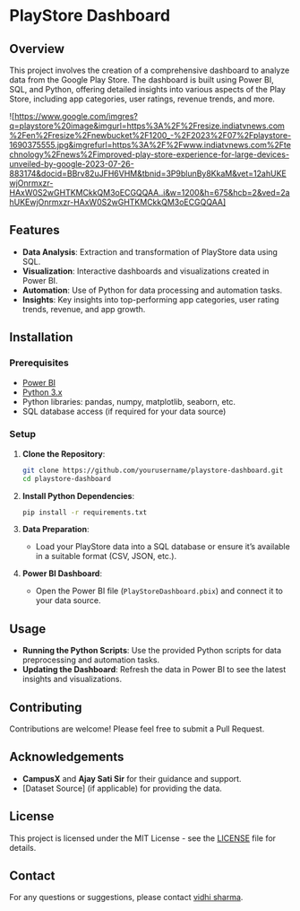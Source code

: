 # PlayStore Dashboard

## Overview
This project involves the creation of a comprehensive dashboard to analyze data from the Google Play Store. The dashboard is built using Power BI, SQL, and Python, offering detailed insights into various aspects of the Play Store, including app categories, user ratings, revenue trends, and more.

![https://www.google.com/imgres?q=playstore%20image&imgurl=https%3A%2F%2Fresize.indiatvnews.com%2Fen%2Fresize%2Fnewbucket%2F1200_-%2F2023%2F07%2Fplaystore-1690375555.jpg&imgrefurl=https%3A%2F%2Fwww.indiatvnews.com%2Ftechnology%2Fnews%2Fimproved-play-store-experience-for-large-devices-unveiled-by-google-2023-07-26-883174&docid=BBrv82uJFH6VHM&tbnid=3P9blunBy8KkaM&vet=12ahUKEwjOnrmxzr-HAxW0S2wGHTKMCkkQM3oECGQQAA..i&w=1200&h=675&hcb=2&ved=2ahUKEwjOnrmxzr-HAxW0S2wGHTKMCkkQM3oECGQQAA]
## Features
- **Data Analysis**: Extraction and transformation of PlayStore data using SQL.
- **Visualization**: Interactive dashboards and visualizations created in Power BI.
- **Automation**: Use of Python for data processing and automation tasks.
- **Insights**: Key insights into top-performing app categories, user rating trends, revenue, and app growth.

## Installation

### Prerequisites
- [Power BI](https://powerbi.microsoft.com/)
- [Python 3.x](https://www.python.org/downloads/)
- Python libraries: pandas, numpy, matplotlib, seaborn, etc.
- SQL database access (if required for your data source)

### Setup
1. **Clone the Repository**:
   ```bash
   git clone https://github.com/yourusername/playstore-dashboard.git
   cd playstore-dashboard
   ```

2. **Install Python Dependencies**:
   ```bash
   pip install -r requirements.txt
   ```

3. **Data Preparation**:
   - Load your PlayStore data into a SQL database or ensure it’s available in a suitable format (CSV, JSON, etc.).

4. **Power BI Dashboard**:
   - Open the Power BI file (`PlayStoreDashboard.pbix`) and connect it to your data source.

## Usage
- **Running the Python Scripts**: Use the provided Python scripts for data preprocessing and automation tasks.
- **Updating the Dashboard**: Refresh the data in Power BI to see the latest insights and visualizations.

## Contributing
Contributions are welcome! Please feel free to submit a Pull Request.

## Acknowledgements
- **CampusX** and **Ajay Sati Sir** for their guidance and support.
- [Dataset Source] (if applicable) for providing the data.

## License
This project is licensed under the MIT License - see the [LICENSE](LICENSE) file for details.

## Contact
For any questions or suggestions, please contact [vidhi sharma](vidhi2821426@gmail.com).


